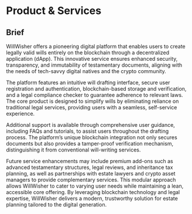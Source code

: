 # Product & Services
## Brief
WillWisher offers a pioneering digital platform that enables users to create legally valid wills entirely on the blockchain through a decentralized application (dApp). This innovative service ensures enhanced security, transparency, and immutability of testamentary documents, aligning with the needs of tech-savvy digital natives and the crypto community. 

The platform features an intuitive will drafting interface, secure user registration and authentication, blockchain-based storage and verification, and a legal compliance checker to guarantee adherence to relevant laws. The core product is designed to simplify wills by eliminating reliance on traditional legal services, providing users with a seamless, self-service experience. 

Additional support is available through comprehensive user guidance, including FAQs and tutorials, to assist users throughout the drafting process. The platform’s unique blockchain integration not only secures documents but also provides a tamper-proof verification mechanism, distinguishing it from conventional will-writing services. 

Future service enhancements may include premium add-ons such as advanced testamentary structures, legal reviews, and inheritance tax planning, as well as partnerships with estate lawyers and crypto asset managers to provide complementary services. This modular approach allows WillWisher to cater to varying user needs while maintaining a lean, accessible core offering. By leveraging blockchain technology and legal expertise, WillWisher delivers a modern, trustworthy solution for estate planning tailored to the digital generation.
